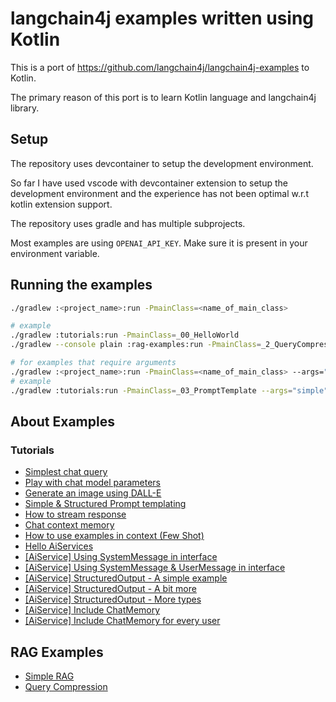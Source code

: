 # langchain4j examples written using Kotlin

This is a port of https://github.com/langchain4j/langchain4j-examples to Kotlin.

The primary reason of this port is to learn Kotlin language and langchain4j library.

## Setup

The repository uses devcontainer to setup the development environment.

So far I have used vscode with devcontainer extension to setup the development environment and the experience has not been optimal w.r.t kotlin extension support.

The repository uses gradle and has multiple subprojects.

Most examples are using `OPENAI_API_KEY`. Make sure it is present in your environment variable.


## Running the examples

```bash
./gradlew :<project_name>:run -PmainClass=<name_of_main_class>

# example
./gradlew :tutorials:run -PmainClass=_00_HelloWorld
./gradlew --console plain :rag-examples:run -PmainClass=_2_QueryCompression
```

```bash
# for examples that require arguments
./gradlew :<project_name>:run -PmainClass=<name_of_main_class> --args="<arguments>"
# example
./gradlew :tutorials:run -PmainClass=_03_PromptTemplate --args="simple"
```

## About Examples

### Tutorials

- [Simplest chat query](tutorials/src/main/kotlin/_00_HelloWorld.kt)
- [Play with chat model parameters](tutorials/src/main/kotlin/_01_ModelParameters.kt)
- [Generate an image using DALL-E](tutorials/src/main/kotlin/_02_OpenAiImageModelExamples.kt)
- [Simple & Structured Prompt templating](tutorials/src/main/kotlin/_03_PromptTemplate.kt)
- [How to stream response](tutorials/src/main/kotlin/_04_Streaming.kt)
- [Chat context memory](tutorials/src/main/kotlin/_05_Memory.kt)
- [How to use examples in context (Few Shot)](tutorials/src/main/kotlin/_06_FewShot.kt)
- [Hello AiServices](tutorials/src/main/kotlin/_08_AIServiceEx1.kt)
- [[AiService] Using SystemMessage in interface](tutorials/src/main/kotlin/_08_AIServiceEx2.kt)
- [[AiService] Using SystemMessage & UserMessage in interface](tutorials/src/main/kotlin/_08_AIServiceEx3.kt)
- [[AiService] StructuredOutput - A simple example](tutorials/src/main/kotlin/_08_AIServiceEx4.kt)
- [[AiService] StructuredOutput - A bit more](tutorials/src/main/kotlin/_08_AIServiceEx5.kt)
- [[AiService] StructuredOutput - More types](tutorials/src/main/kotlin/_08_AIServiceEx6.kt)
- [[AiService] Include ChatMemory](tutorials/src/main/kotlin/_08_AIServiceEx7.kt)
- [[AiService] Include ChatMemory for every user](tutorials/src/main/kotlin/_08_AIServiceEx8.kt)

## RAG Examples

- [Simple RAG](rag-examples/src/main/kotlin/_1_EasyRAG.kt)
- [Query Compression](rag-examples/src/main/kotlin/_2_QueryCompression.kt)
